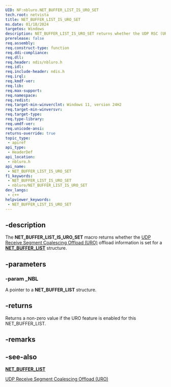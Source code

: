 ```yaml
---
UID: NF:nbluro.NET_BUFFER_LIST_IS_URO_SET
tech.root: netvista
title: NET_BUFFER_LIST_IS_URO_SET
ms.date: 01/18/2024
targetos: Windows
description: NET_BUFFER_LIST_IS_URO_SET returns whether the UDP RSC (URO) offload information is set for a NET_BUFFER_LIST structure.
prerelease: false
req.assembly: 
req.construct-type: function
req.ddi-compliance: 
req.dll: 
req.header: ndis/nbluro.h
req.idl: 
req.include-header: ndis.h
req.irql: 
req.kmdf-ver: 
req.lib: 
req.max-support: 
req.namespace: 
req.redist: 
req.target-min-winverclnt: Windows 11, version 24H2
req.target-min-winversvr: 
req.target-type: 
req.type-library: 
req.umdf-ver: 
req.unicode-ansi: 
returns-override: true
topic_type:
 - apiref
api_type:
 - HeaderDef
api_location:
 - nbluro.h
api_name:
 - NET_BUFFER_LIST_IS_URO_SET
f1_keywords:
 - NET_BUFFER_LIST_IS_URO_SET
 - nbluro/NET_BUFFER_LIST_IS_URO_SET
dev_langs:
 - c++
helpviewer_keywords:
 - NET_BUFFER_LIST_IS_URO_SET
---
```


## -description

The **NET_BUFFER_LIST_IS_URO_SET** macro returns whether the [UDP Receive Segment Coalescing Offload (URO)](/windows-hardware/drivers/network/udp-rsc-offload) offload information is set for a [**NET_BUFFER_LIST**](../nbl/ns-nbl-net_buffer_list.md) structure.

## -parameters

### -param _NBL

A pointer to a **NET_BUFFER_LIST** structure.

## -returns

Returns a non-zero value if the URO feature is enabled for this NET_BUFFER_LIST.


## -remarks

## -see-also

[**NET_BUFFER_LIST**](../nbl/ns-nbl-net_buffer_list.md)

[UDP Receive Segment Coalescing Offload (URO)](/windows-hardware/drivers/network/udp-rsc-offload)
